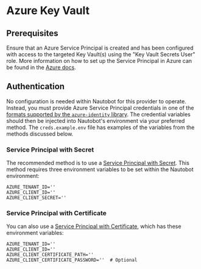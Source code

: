 # Azure Key Vault

## Prerequisites

Ensure that an Azure Service Principal is created and has been configured with access to the targeted Key Vault(s) using the "Key Vault Secrets User" role. More information on how to set up the Service Principal in Azure can be found in the [Azure docs](https://learn.microsoft.com/en-us/azure/key-vault/general/rbac-guide?tabs=azure-cli).

## Authentication

No configuration is needed within Nautobot for this provider to operate. Instead, you must provide Azure Service Principal credentials in one of the [formats supported by the `azure-identity` library](https://learn.microsoft.com/en-us/python/api/azure-identity/azure.identity.environmentcredential?view=azure-python). The credential variables should then be injected into Nautobot's environment via your preferred method. The `creds.example.env` file has examples of the variables from the methods discussed below.

### Service Principal with Secret

The recommended method is to use a [Service Principal with Secret](https://learn.microsoft.com/en-us/python/api/overview/azure/identity-readme?view=azure-python#service-principal-with-secret). This method requires three environment variables to be set within the Nautobot environment:

```
AZURE_TENANT_ID=''
AZURE_CLIENT_ID=''
AZURE_CLIENT_SECRET=''
```

### Service Principal with Certificate

You can also use a [Service Principal with Certificate](https://learn.microsoft.com/en-us/python/api/overview/azure/identity-readme?view=azure-python#service-principal-with-certificate), which has these environment variables:

```
AZURE_TENANT_ID=''
AZURE_CLIENT_ID=''
AZURE_CLIENT_CERTIFICATE_PATH=''
AZURE_CLIENT_CERTIFICATE_PASSWORD=''  # Optional
```
